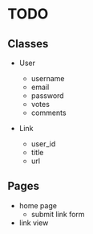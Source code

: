 # TODO

## Classes
- User
  - username
  - email
  - password
  - votes
  - comments

- Link
  - user_id
  - title
  - url

## Pages
- home page
  - submit link form
- link view
